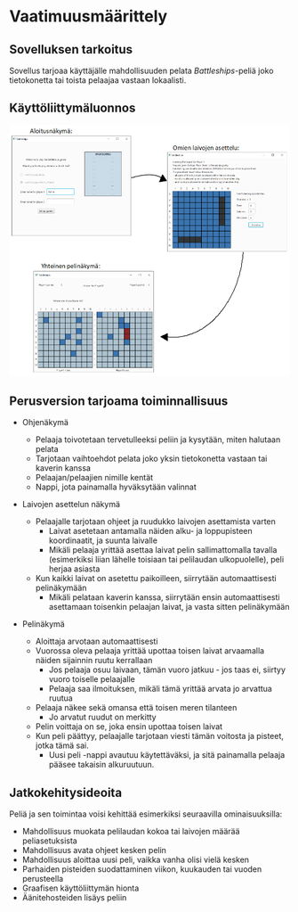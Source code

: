 # Vaatimuusmäärittely

## Sovelluksen tarkoitus
Sovellus tarjoaa käyttäjälle mahdollisuuden pelata _Battleships_-peliä joko tietokonetta tai toista pelaajaa vastaan lokaalisti.

## Käyttöliittymäluonnos

![Hahmotelma](https://github.com/laaksoma/ot-harjoitustyo/blob/master/Battleships/dokumentointi/kaaviot/kayttoliittymahahmotelma.png)

## Perusversion tarjoama toiminnallisuus

* Ohjenäkymä
  - Pelaaja toivotetaan tervetulleeksi peliin ja kysytään, miten halutaan pelata
  - Tarjotaan vaihtoehdot pelata joko yksin tietokonetta vastaan tai kaverin kanssa
  - Pelaajan/pelaajien nimille kentät
  - Nappi, jota painamalla hyväksytään valinnat
  
* Laivojen asettelun näkymä
  - Pelaajalle tarjotaan ohjeet ja ruudukko laivojen asettamista varten 
    - Laivat asetetaan antamalla näiden alku- ja loppupisteen koordinaatit, ja suunta laivalle
    - Mikäli pelaaja yrittää asettaa laivat pelin sallimattomalla tavalla (esimerkiksi liian lähelle toisiaan 
    tai pelilaudan ulkopuolelle), peli herjaa asiasta 
   - Kun kaikki laivat on asetettu paikoilleen, siirrytään automaattisesti pelinäkymään 
       - Mikäli pelataan kaverin kanssa, siirrytään ensin automaattisesti asettamaan toisenkin pelaajan laivat, ja vasta sitten pelinäkymään
 
* Pelinäkymä
  - Aloittaja arvotaan automaattisesti 
  - Vuorossa oleva pelaaja yrittää upottaa toisen laivat arvaamalla näiden sijainnin ruutu kerrallaan
    - Jos pelaaja osuu laivaan, tämän vuoro jatkuu - jos taas ei, siirtyy vuoro toiselle pelaajalle 
    - Pelaaja saa ilmoituksen, mikäli tämä yrittää arvata jo arvattua ruutua
  - Pelaaja näkee sekä omansa että toisen meren tilanteen 
    - Jo arvatut ruudut on merkitty 
  - Pelin voittaja on se, joka ensin upottaa toisen laivat 
  - Kun peli päättyy, pelaajalle tarjotaan viesti tämän voitosta ja pisteet, jotka tämä sai.
    - Uusi peli -nappi avautuu käytettäväksi, ja sitä painamalla pelaaja pääsee takaisin alkuruutuun.

## Jatkokehitysideoita

Peliä ja sen toimintaa voisi kehittää esimerkiksi seuraavilla ominaisuuksilla: 

* Mahdollisuus muokata pelilaudan kokoa tai laivojen määrää peliasetuksista
* Mahdollisuus avata ohjeet kesken pelin
* Mahdollisuus aloittaa uusi peli, vaikka vanha olisi vielä kesken
* Parhaiden pisteiden suodattaminen viikon, kuukauden tai vuoden perusteella
* Graafisen käyttöliittymän hionta
* Äänitehosteiden lisäys peliin 

